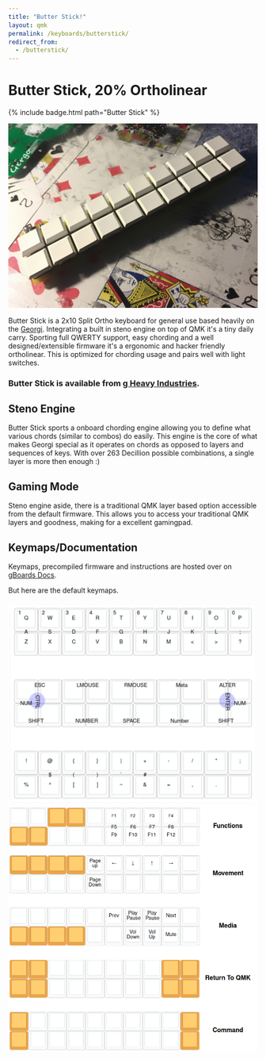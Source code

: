 ```yaml
---
title: "Butter Stick!"
layout: qmk
permalink: /keyboards/butterstick/
redirect_from: 
  - /butterstick/
---
```


# Butter Stick, 20% Ortholinear

{% include badge.html path="Butter Stick" %}

![Butter Stick](/keyboards/butterstick/flashy.jpg)

Butter Stick is a 2x10 Split Ortho keyboard for general use based heavily on the [Georgi](/georgi/). Integrating a built in steno engine on top of QMK it's a tiny daily carry. Sporting full QWERTY support, easy chording and a well designed/extensible firmware it's a ergonomic and hacker friendly ortholinear. This is optimized for chording usage and pairs well with light switches.

### Butter Stick is available from **[g Heavy Industries](http://gboards.ca)**.

## Steno Engine
Butter Stick sports a onboard chording engine allowing you to define what various chords (similar to combos) do easily. This engine is the core of what makes Georgi special as it operates on chords as opposed to layers and sequences of keys. With over 263 Decillion possible combinations, a single layer is more then enough :)

## Gaming Mode
Steno engine aside, there is a traditional QMK layer based option accessible from the default firmware. This allows you to access your traditional QMK layers and goodness, making for a excellent gamingpad.

## Keymaps/Documentation
Keymaps, precompiled firmware and instructions are hosted over on [gBoards Docs](http://docs.gboards.ca/). 

But here are the default keymaps.

![Qwerty](/keyboards/butterstick/layout.png)
![Layers](/keyboards/butterstick/layers.png)
